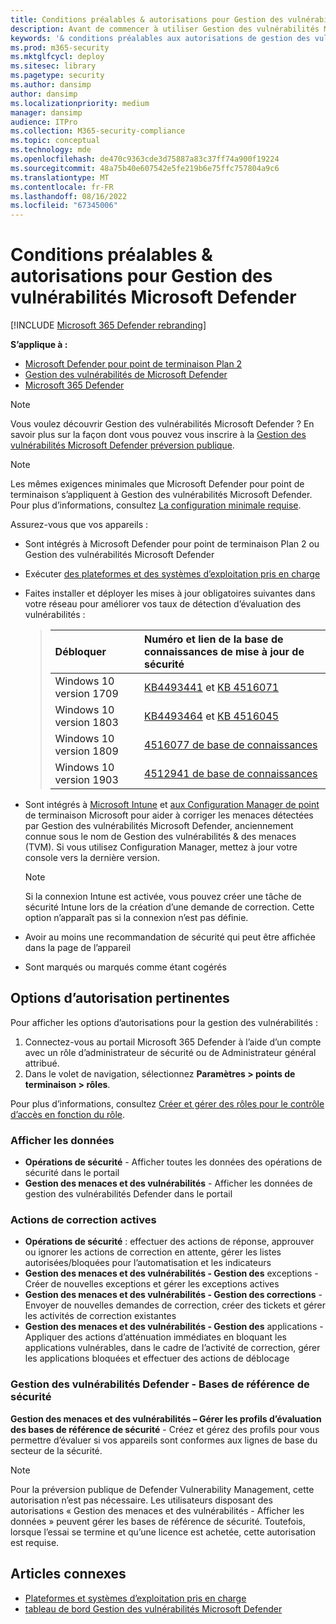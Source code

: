 ```yaml
---
title: Conditions préalables & autorisations pour Gestion des vulnérabilités Microsoft Defender
description: Avant de commencer à utiliser Gestion des vulnérabilités Microsoft Defender, vérifiez que vous disposez des configurations et autorisations appropriées.
keywords: '& conditions préalables aux autorisations de gestion des vulnérabilités, Gestion des menaces et des vulnérabilités conditions préalables aux autorisations, Microsoft Defender pour point de terminaison conditions préalables aux autorisations TVM, gestion des vulnérabilités, mdvm, Gestion des vulnérabilités Microsoft Defender'
ms.prod: m365-security
ms.mktglfcycl: deploy
ms.sitesec: library
ms.pagetype: security
ms.author: dansimp
author: dansimp
ms.localizationpriority: medium
manager: dansimp
audience: ITPro
ms.collection: M365-security-compliance
ms.topic: conceptual
ms.technology: mde
ms.openlocfilehash: de470c9363cde3d75887a83c37ff74a900f19224
ms.sourcegitcommit: 48a75b40e607542e5fe219b6e75ffc757804a9c6
ms.translationtype: MT
ms.contentlocale: fr-FR
ms.lasthandoff: 08/16/2022
ms.locfileid: "67345006"
---
```

# <a name="prerequisites--permissions-for-microsoft-defender-vulnerability-management"></a>Conditions préalables & autorisations pour Gestion des vulnérabilités Microsoft Defender

[!INCLUDE [Microsoft 365 Defender rebranding](../../includes/microsoft-defender.md)]

**S’applique à :**

- [Microsoft Defender pour point de terminaison Plan 2](https://go.microsoft.com/fwlink/?linkid=2154037)
- [Gestion des vulnérabilités de Microsoft Defender](index.yml)
- [Microsoft 365 Defender](https://go.microsoft.com/fwlink/?linkid=2118804)

>[!Note]
> Vous voulez découvrir Gestion des vulnérabilités Microsoft Defender ? En savoir plus sur la façon dont vous pouvez vous inscrire à la [Gestion des vulnérabilités Microsoft Defender préversion publique](../defender-vulnerability-management/get-defender-vulnerability-management.md).

>[!NOTE]
>Les mêmes exigences minimales que Microsoft Defender pour point de terminaison s’appliquent à Gestion des vulnérabilités Microsoft Defender. Pour plus d’informations, consultez [La configuration minimale requise](../defender-endpoint/minimum-requirements.md).

Assurez-vous que vos appareils :

- Sont intégrés à Microsoft Defender pour point de terminaison Plan 2 ou Gestion des vulnérabilités Microsoft Defender

- Exécuter [des plateformes et des systèmes d’exploitation pris en charge](tvm-supported-os.md)

- Faites installer et déployer les mises à jour obligatoires suivantes dans votre réseau pour améliorer vos taux de détection d’évaluation des vulnérabilités :

  > Débloquer | Numéro et lien de la base de connaissances de mise à jour de sécurité
  > :---|:---
  > Windows 10 version 1709 | [KB4493441](https://support.microsoft.com/help/4493441/windows-10-update-kb4493441) et [KB 4516071](https://support.microsoft.com/help/4516071/windows-10-update-kb4516071)
  > Windows 10 version 1803 | [KB4493464](https://support.microsoft.com/help/4493464) et [KB 4516045](https://support.microsoft.com/help/4516045/windows-10-update-kb4516045)
  > Windows 10 version 1809 | [4516077 de base de connaissances](https://support.microsoft.com/help/4516077/windows-10-update-kb4516077)
  > Windows 10 version 1903 | [4512941 de base de connaissances](https://support.microsoft.com/help/4512941/windows-10-update-kb4512941)

- Sont intégrés à [Microsoft Intune](/mem/intune/fundamentals/what-is-intune) et [aux Configuration Manager de point](/mem/configmgr/protect/deploy-use/endpoint-protection-configure) de terminaison Microsoft pour aider à corriger les menaces détectées par Gestion des vulnérabilités Microsoft Defender, anciennement connue sous le nom de Gestion des vulnérabilités & des menaces (TVM). Si vous utilisez Configuration Manager, mettez à jour votre console vers la dernière version.

  > [!NOTE]
  > Si la connexion Intune est activée, vous pouvez créer une tâche de sécurité Intune lors de la création d’une demande de correction. Cette option n’apparaît pas si la connexion n’est pas définie.

- Avoir au moins une recommandation de sécurité qui peut être affichée dans la page de l’appareil

- Sont marqués ou marqués comme étant cogérés

## <a name="relevant-permission-options"></a>Options d’autorisation pertinentes

Pour afficher les options d’autorisations pour la gestion des vulnérabilités :

1. Connectez-vous au portail Microsoft 365 Defender à l’aide d’un compte avec un rôle d’administrateur de sécurité ou de Administrateur général attribué.
2. Dans le volet de navigation, sélectionnez **Paramètres > points de terminaison > rôles**.

Pour plus d’informations, consultez [Créer et gérer des rôles pour le contrôle d’accès en fonction du rôle](../defender-endpoint/user-roles.md).

### <a name="view-data"></a>Afficher les données

- **Opérations de sécurité** - Afficher toutes les données des opérations de sécurité dans le portail
- **Gestion des menaces et des vulnérabilités** - Afficher les données de gestion des vulnérabilités Defender dans le portail

### <a name="active-remediation-actions"></a>Actions de correction actives

- **Opérations de sécurité** : effectuer des actions de réponse, approuver ou ignorer les actions de correction en attente, gérer les listes autorisées/bloquées pour l’automatisation et les indicateurs
- **Gestion des menaces et des vulnérabilités - Gestion des** exceptions - Créer de nouvelles exceptions et gérer les exceptions actives
- **Gestion des menaces et des vulnérabilités - Gestion des corrections** - Envoyer de nouvelles demandes de correction, créer des tickets et gérer les activités de correction existantes
- **Gestion des menaces et des vulnérabilités - Gestion des** applications - Appliquer des actions d’atténuation immédiates en bloquant les applications vulnérables, dans le cadre de l’activité de correction, gérer les applications bloquées et effectuer des actions de déblocage

### <a name="defender-vulnerability-management---security-baselines"></a>Gestion des vulnérabilités Defender - Bases de référence de sécurité

**Gestion des menaces et des vulnérabilités – Gérer les profils d’évaluation des bases de référence de sécurité** - Créez et gérez des profils pour vous permettre d’évaluer si vos appareils sont conformes aux lignes de base du secteur de la sécurité.

>[!Note]
> Pour la préversion publique de Defender Vulnerability Management, cette autorisation n’est pas nécessaire. Les utilisateurs disposant des autorisations « Gestion des menaces et des vulnérabilités - Afficher les données » peuvent gérer les bases de référence de sécurité. Toutefois, lorsque l’essai se termine et qu’une licence est achetée, cette autorisation est requise.

## <a name="related-articles"></a>Articles connexes

- [Plateformes et systèmes d’exploitation pris en charge](tvm-supported-os.md)
- [tableau de bord Gestion des vulnérabilités Microsoft Defender](tvm-dashboard-insights.md)
